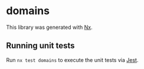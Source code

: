 # domains

This library was generated with [Nx](https://nx.dev).

## Running unit tests

Run `nx test domains` to execute the unit tests via [Jest](https://jestjs.io).
